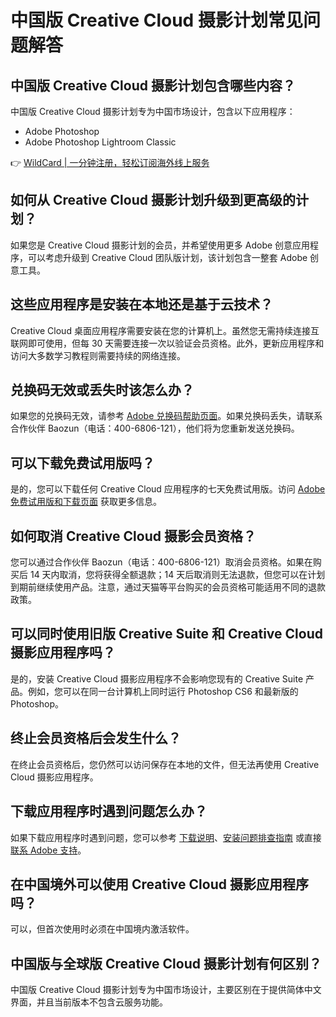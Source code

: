 # 中国版 Creative Cloud 摄影计划常见问题解答

## 中国版 Creative Cloud 摄影计划包含哪些内容？

中国版 Creative Cloud 摄影计划专为中国市场设计，包含以下应用程序：

- Adobe Photoshop
- Adobe Photoshop Lightroom Classic

👉 [WildCard | 一分钟注册，轻松订阅海外线上服务](https://bbtdd.com/WildCard)

## 如何从 Creative Cloud 摄影计划升级到更高级的计划？

如果您是 Creative Cloud 摄影计划的会员，并希望使用更多 Adobe 创意应用程序，可以考虑升级到 Creative Cloud 团队版计划，该计划包含一整套 Adobe 创意工具。

## 这些应用程序是安装在本地还是基于云技术？

Creative Cloud 桌面应用程序需要安装在您的计算机上。虽然您无需持续连接互联网即可使用，但每 30 天需要连接一次以验证会员资格。此外，更新应用程序和访问大多数学习教程则需要持续的网络连接。

## 兑换码无效或丢失时该怎么办？

如果您的兑换码无效，请参考 [Adobe 兑换码帮助页面](https://helpx.adobe.com/cn/download-install/kb/redemption-code-help-china.html)。如果兑换码丢失，请联系合作伙伴 Baozun（电话：400-6806-121），他们将为您重新发送兑换码。

## 可以下载免费试用版吗？

是的，您可以下载任何 Creative Cloud 应用程序的七天免费试用版。访问 [Adobe 免费试用版和下载页面](https://www.adobe.com/cn/downloads.html) 获取更多信息。

## 如何取消 Creative Cloud 摄影会员资格？

您可以通过合作伙伴 Baozun（电话：400-6806-121）取消会员资格。如果在购买后 14 天内取消，您将获得全额退款；14 天后取消则无法退款，但您可以在计划到期前继续使用产品。注意，通过天猫等平台购买的会员资格可能适用不同的退款政策。

## 可以同时使用旧版 Creative Suite 和 Creative Cloud 摄影应用程序吗？

是的，安装 Creative Cloud 摄影应用程序不会影响您现有的 Creative Suite 产品。例如，您可以在同一台计算机上同时运行 Photoshop CS6 和最新版的 Photoshop。

## 终止会员资格后会发生什么？

在终止会员资格后，您仍然可以访问保存在本地的文件，但无法再使用 Creative Cloud 摄影应用程序。

## 下载应用程序时遇到问题怎么办？

如果下载应用程序时遇到问题，您可以参考 [下载说明](https://helpx.adobe.com/cn/download-install/using/download-creative-cloud-apps.html)、[安装问题排查指南](https://helpx.adobe.com/cn/creative-suite/kb/troubleshoot-creative-cloud-installation-download.html) 或直接 [联系 Adobe 支持](https://helpx.adobe.com/cn/contact.html)。

## 在中国境外可以使用 Creative Cloud 摄影应用程序吗？

可以，但首次使用时必须在中国境内激活软件。

## 中国版与全球版 Creative Cloud 摄影计划有何区别？

中国版 Creative Cloud 摄影计划专为中国市场设计，主要区别在于提供简体中文界面，并且当前版本不包含云服务功能。